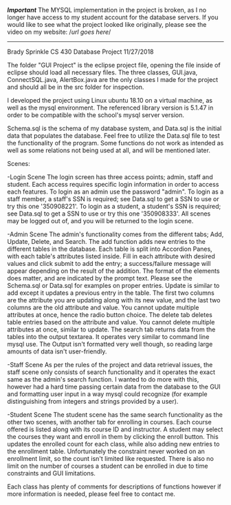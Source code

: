 ***Important***
The MYSQL implementation in the project is broken, as I no longer have access to my student account for the database servers. 
If you would like to see what the project looked like originally, please see the video on my website: /*url goes here*/
***************

Brady Sprinkle
CS 430
Database Project
11/27/2018

The folder "GUI Project" is the eclipse project file, opening the file inside of eclipse should load all necessary files. The three classes, GUI.java, ConnectSQL.java, AlertBox.java are the only classes I made for the project and should all be in the src folder for inspection.

I developed the project using Linux ubuntu 18.10 on a virtual machine, as well as the mysql environment. The referenced library version is 5.1.47 in order to be compatible with the school's mysql server version.

Schema.sql is the schema of my database system, and Data.sql is the initial data that populates the database. Feel free to utilize the Data.sql file to test the functionality of the program. Some functions do not work as intended as well as some relations not being used at all, and will be mentioned later. 

Scenes:

-Login Scene
The login screen has three access points; admin, staff and student. Each access requires specific login information in order to access each features. To login as an admin use the password "admin". To login as a staff member, a staff's SSN is required; see Data.sql to get a SSN to use or try this one '350908221'. To login as a student, a student's SSN is required; see Data.sql to get a SSN to use or try this one '350908333'. All scenes may be logged out of, and you will be returned to the login scene. 

-Admin Scene
The admin's functionality comes from the different tabs; Add, Update, Delete, and Search. The add function adds new entries to the different tables in the database. Each table is split into Accordion Panes, with each table's attributes listed inside. Fill in each attribute with desired values and click submit to add the entry; a success/failure message will appear depending on the result of the addition. The format of the elements does matter, and are indicated by the prompt text. Please see the Schema.sql or Data.sql for examples on proper entries. Update is similar to add except it updates a previous entry in the table. The first two columns are the attribute you are updating along with its new value, and the last two columns are the old attribute and value. You cannot update multiple attributes at once, hence the radio button choice. The delete tab deletes table entries based on the attribute and value. You cannot delete multiple attributes at once, similar to update. The search tab returns data from the tables into the output textarea. It operates very similar to command line mysql use. The Output isn't formatted very well though, so reading large amounts of data isn't user-friendly. 

-Staff Scene
As per the rules of the project and data retrieval issues, the staff scene only consists of search functionality and it operates the exact same as the admin's search function. I wanted to do more with this, however had a hard time passing certain data from the database to the GUI and formatting user input in a way mysql could recognize (for example distinguishing from integers and strings provided by a user).

-Student Scene
The student scene has the same search functionality as the other two scenes, with another tab for enrolling in courses. Each course offered is listed along with its course ID and instructor. A student may select the courses they want and enroll in them by clicking the enroll button. This updates the enrolled count for each class, while also adding new entries to the enrollment table. Unfortunately the constraint never worked on an enrollment limit, so the count isn't limited like requested. There is also no limit on the number of courses a student can be enrolled in due to time constraints and GUI limitations. 


Each class has plenty of comments for descriptions of functions however if more information is needed, please feel free to contact me. 



